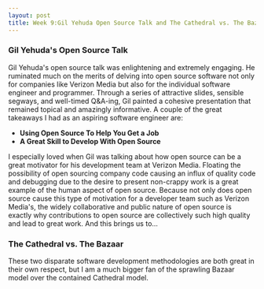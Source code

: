 ```yaml
---
layout: post
title: Week 9:Gil Yehuda Open Source Talk and The Cathedral vs. The Bazaar
---
```


### Gil Yehuda's Open Source Talk

Gil Yehuda's open source talk was enlightening and extremely engaging. He ruminated much on the merits of delving into open source software not only for companies like Verizon Media but also for the individual software engineer and programmer. Through a series of attractive slides, sensible segways, and well-timed Q&A-ing, Gil painted a cohesive presentation that remained topical and amazingly informative. A couple of the great takeaways I had as an aspiring software engineer are:

* __Using Open Source To Help You Get a Job__
* __A Great Skill to Develop With Open Source__

I especially loved when Gil was talking about how open source can be a great motivator for his development team at Verizon Media. Floating the possibility of open sourcing company code causing an influx of quality code and debugging due to the desire to present non-crappy work is a great example of the human aspect of open source. Because not only does open source cause this type of motivation for a developer team such as Verizon Media's, the widely collaborative and public nature of open source is exactly why contributions to open source are collectively such high quality and lead to great work. And this brings us to...

### The Cathedral vs. The Bazaar

These two disparate software development methodologies are both great in their own respect, but I am a much bigger fan of the sprawling Bazaar model over the contained Cathedral model.
